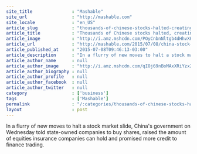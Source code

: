 ```yaml
---
site_title               : "Mashable"
site_url                 : "http://mashable.com"
site_locale              : "en_US"
article_slug             : "thousands-of-chinese-stocks-halted-creating-crisis-fears"
article_title            : "Thousands of Chinese stocks halted, creating crisis fears"
article_image            : "http://i.amz.mshcdn.com/POyCnbnNltgb4dHhvXPPxEhdcIc=/1200x627/2015%2F07%2F08%2F56%2Fstockexchan.1a7a1.jpg"
article_url              : "http://mashable.com/2015/07/08/china-stock-maket/"
article_published_at     : "2015-07-08T09:46:13-03:00"
article_description      : "In a flurry of new moves to halt a stock market slide, China's government on Wednesday told state-owned companies to buy shares, raised the amount of equities insurance companies can hold and promised more credit to finance trading."
article_author_name      : null
article_author_image     : "http://i.amz.mshcdn.com/qIOj69nBoMAxXRiYzx2wpLHJKTQ=/90x90/2016%2F09%2F15%2F63%2Fhttpsd2mhye01h4nj2n.cloudfront.netmediaZgkyMDE1LzA2.9eedc.jpg"
article_author_biography : null
article_author_profile   : null
article_author_facebook  : null
article_author_twitter   : null
category                 : ['business']
tags                     : ['Mashable']
permalink                : "/:categories/thousands-of-chinese-stocks-halted-creating-crisis-fears/"
layout                   : post
---
```


In a flurry of new moves to halt a stock market slide, China's government on Wednesday told state-owned companies to buy shares, raised the amount of equities insurance companies can hold and promised more credit to finance trading.
